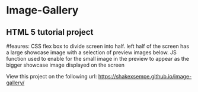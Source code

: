 # Image-Gallery

## HTML 5 tutorial project

#feaures: 
CSS flex box to divide screen into half. left half of the screen has a large showcase image with a selection of preview images below. 
JS function used to enable for the small image in the preview to appear as the bigger showcase image displayed on the screen

View this project on the following url: https://shakexsempe.github.io/image-gallery/
